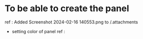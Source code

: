 # To be able to create the panel 
ref : Added Screenshot 2024-02-16 140553.png to /.attachments

- setting color of panel 
ref : 